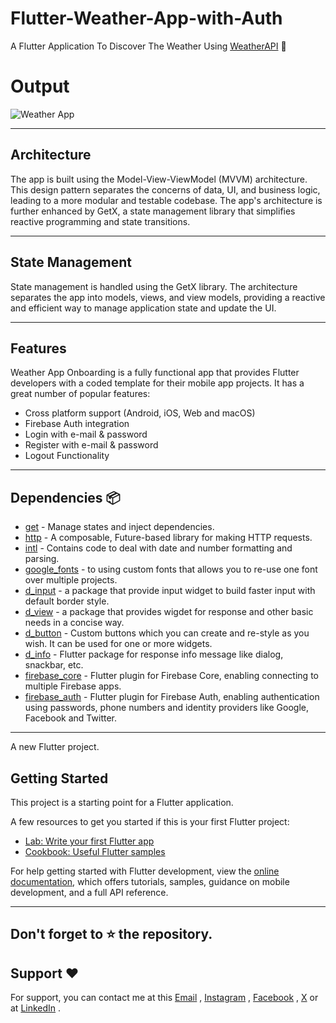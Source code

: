 # Flutter-Weather-App-with-Auth

A Flutter Application To Discover The Weather Using [WeatherAPI](https://www.visualcrossing.com/weather-api) 🚀

# Output

![Weather App](https://github.com/nobelleon/Flutter-Weather-App-with-Auth/assets/76748114/9a713b42-9c84-4b25-98ad-59010ec71c28)

---

## Architecture

The app is built using the Model-View-ViewModel (MVVM) architecture. This design pattern separates the concerns of data, UI, and business logic, leading to a more modular and testable codebase. The app's architecture is further enhanced by GetX, a state management library that simplifies reactive programming and state transitions.

---

## State Management

State management is handled using the GetX library. The architecture separates the app into models, views, and view models, providing a reactive and efficient way to manage application state and update the UI.

---

## Features

Weather App Onboarding is a fully functional app that provides Flutter
developers with a coded template for their mobile app projects. It has a great
number of popular features:

* Cross platform support (Android, iOS, Web and macOS)
* Firebase Auth integration
* Login with e-mail & password
* Register with e-mail & password
* Logout Functionality

---

## Dependencies 📦️

- [get](https://pub.dev/packages/get) - Manage states and inject dependencies.
- [http](https://pub.dev/packages/http) - A composable, Future-based library for making HTTP requests.
- [intl](https://pub.dev/packages/intl) - Contains code to deal with date and number formatting and parsing.
- [google_fonts](https://pub.dev/packages/google_fonts) - to using custom fonts that allows you to re-use one font over multiple projects.
- [d_input](https://pub.dev/packages/d_input) - a package that provide input widget to build faster input with default border style.
- [d_view](https://pub.dev/packages/d_view) - a package that provides wigdet for response and other basic needs in a concise way.
- [d_button](https://pub.dev/packages/d_button) - Custom buttons which you can create and re-style as you wish. It can be used for one or more widgets.
- [d_info](https://pub.dev/packages/d_info) - Flutter package for response info message like dialog, snackbar, etc.
- [firebase_core](https://pub.dev/packages/firebase_core) - Flutter plugin for Firebase Core, enabling connecting to multiple Firebase apps.
- [firebase_auth](https://pub.dev/packages/firebase_auth) - Flutter plugin for Firebase Auth, enabling authentication using passwords, phone numbers and identity providers like Google, Facebook and Twitter.

---

A new Flutter project.         

## Getting Started

This project is a starting point for a Flutter application.

A few resources to get you started if this is your first Flutter project:

- [Lab: Write your first Flutter app](https://docs.flutter.dev/get-started/codelab)
- [Cookbook: Useful Flutter samples](https://docs.flutter.dev/cookbook)

For help getting started with Flutter development, view the
[online documentation](https://docs.flutter.dev/), which offers tutorials,
samples, guidance on mobile development, and a full API reference.

---

## Don't forget to :star: the repository.

## Support ❤️
For support, you can contact me at this [Email](mailto:nobelleon.86@gmail.com) , [Instagram](https://www.instagram.com/nobelleon/) , [Facebook](https://web.facebook.com/n0beLLeon) , [X](https://twitter.com/_nObeLLeon) or at [LinkedIn](https://www.linkedin.com/in/nobelleon-mahardhika-291048124/) .
